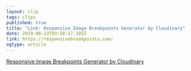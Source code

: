 ```yaml
---
layout: clip 
tags: clips 
published: true 
title: "Link: Responsive Image Breakpoints Generator by Cloudinary" 
date: 2019-06-23T03:58:17.105Z 
link: https://responsivebreakpoints.com/ 
ogtype: article 
---
```

[Responsive Image Breakpoints Generator by Cloudinary](https://responsivebreakpoints.com/) 
